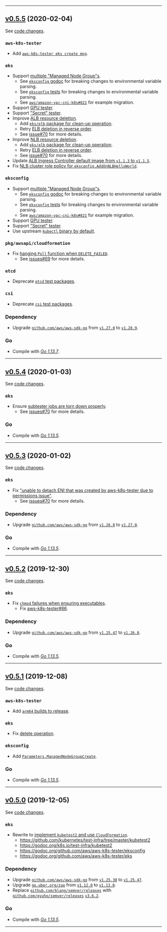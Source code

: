 


<hr>


## [v0.5.5](https://github.com/aws/aws-k8s-tester/releases/tag/v0.5.5) (2020-02-04)

See [code changes](https://github.com/aws/aws-k8s-tester/compare/v0.5.4...v0.5.5).

### `aws-k8s-tester`

- Add [`aws-k8s-tester eks create mng`](https://github.com/aws/aws-k8s-tester/commit/aac5ef7ba33ae75239473424646aa84b61a6c329).

### `eks`

- Support [multiple "Managed Node Group"s](https://github.com/aws/aws-k8s-tester/pull/74).
  - See [`eksconfig` godoc](https://godoc.org/github.com/aws/aws-k8s-tester/eksconfig) for breaking changes to environmental variable parsing.
  - See [`eksconfig` tests](https://github.com/aws/aws-k8s-tester/blob/master/eksconfig/config_test.go) for breaking changes to environmental variable parsing.
  - See [`aws/amazon-vpc-cni-k8s#821`](https://github.com/aws/amazon-vpc-cni-k8s/pull/821) for example migration.
- Support [GPU tester](https://github.com/aws/aws-k8s-tester/commit/239fe7fa057a130c8aacc1d71bcb60d94b4ccdaf).
- Support ["Secret" tester](https://github.com/aws/aws-k8s-tester/commit/2303c8fcacae30b6b0e0bf5c4c45a2ace13f952f).
- Improve [ALB resource deletion](https://github.com/aws/aws-k8s-tester/commit/4c8f1a6fe14e1eb10ab1ac47bf98d8ee1abcf865).
  - Add [`eks/elb` package for clean-up operation](https://github.com/aws/aws-k8s-tester/commit/f4eb025f4444cf5629a8eab1e674a671ddfe0e48).
  - Retry [ELB deletion in reverse order](https://github.com/aws/aws-k8s-tester/commit/fdf60d8572c6d6720268131ba80d32c9fde2bdc9).
  - See [issue#70](https://github.com/aws/aws-k8s-tester/issues/70) for more details.
- Improve [NLB resource deletion](https://github.com/aws/aws-k8s-tester/commit/b4dc9971a6bfbf3f7356a70f7572ca4b434104cf).
  - Add [`eks/elb` package for clean-up operation](https://github.com/aws/aws-k8s-tester/commit/f4eb025f4444cf5629a8eab1e674a671ddfe0e48).
  - Retry [ELB deletion in reverse order](https://github.com/aws/aws-k8s-tester/commit/fdf60d8572c6d6720268131ba80d32c9fde2bdc9).
  - See [issue#70](https://github.com/aws/aws-k8s-tester/issues/70) for more details.
- Update [ALB Ingress Controller default image from `v1.1.3` to `v1.1.5`](https://github.com/aws/aws-k8s-tester/commit/041907e35ba88daf708b6282a77f4c1a5ada8782).
- Fix [NLB cluster role policy for `eksconfig.AddOnNLBHelloWorld`](https://github.com/aws/aws-k8s-tester/commit/aa8d56335169395ba23362119bddac7bdd447273).

### `eksconfig`

- Support [multiple "Managed Node Group"s](https://github.com/aws/aws-k8s-tester/pull/74).
  - See [`eksconfig` godoc](https://godoc.org/github.com/aws/aws-k8s-tester/eksconfig) for breaking changes to environmental variable parsing.
  - See [`eksconfig` tests](https://github.com/aws/aws-k8s-tester/blob/master/eksconfig/config_test.go) for breaking changes to environmental variable parsing.
  - See [`aws/amazon-vpc-cni-k8s#821`](https://github.com/aws/amazon-vpc-cni-k8s/pull/821) for example migration.
- Support [GPU tester](https://github.com/aws/aws-k8s-tester/commit/239fe7fa057a130c8aacc1d71bcb60d94b4ccdaf).
- Support ["Secret" tester](https://github.com/aws/aws-k8s-tester/commit/2303c8fcacae30b6b0e0bf5c4c45a2ace13f952f).
- Use upstream [`kubectl` binary by default](https://github.com/aws/aws-k8s-tester/commit/f0a97247bf0d6d7bbc8892ab3067a2db8b7cc253).

### `pkg/awsapi/cloudformation`

- Fix [hanging `Poll` function when `DELETE_FAILED`](https://github.com/aws/aws-k8s-tester/commit/5a36d9604f09cd2a9fb1659fd7acfb4c35ef088e).
  - See [issues#69](https://github.com/aws/aws-k8s-tester/issues/69) for more details.

### `etcd`

- Deprecate [`etcd` test packages](https://github.com/aws/aws-k8s-tester/commit/96dd6292df8768ea4243d2d9b2995b0759fe61f4).

### `csi`

- Deprecate [`csi` test packages](https://github.com/aws/aws-k8s-tester/commit/c648032f0c8405ef56563f09606b6a4d84ab5929).

### Dependency

- Upgrade [`github.com/aws/aws-sdk-go`](https://github.com/aws/aws-sdk-go/releases) from [`v1.27.0`](https://github.com/aws/aws-sdk-go/releases/tag/v1.27.0) to [`v1.28.9`](https://github.com/aws/aws-sdk-go/releases/tag/v1.28.9).

### Go

- Compile with [*Go 1.13.7*](https://golang.org/doc/devel/release.html#go1.13).


<hr>


## [v0.5.4](https://github.com/aws/aws-k8s-tester/releases/tag/v0.5.4) (2020-01-03)

See [code changes](https://github.com/aws/aws-k8s-tester/compare/v0.5.3...v0.5.4).

### `eks`

- Ensure [subtester jobs are torn down properly](https://github.com/aws/aws-k8s-tester/pull/72).
  - See [issues#70](https://github.com/aws/aws-k8s-tester/issues/70) for more details.

### Go

- Compile with [*Go 1.13.5*](https://golang.org/doc/devel/release.html#go1.13).


<hr>


## [v0.5.3](https://github.com/aws/aws-k8s-tester/releases/tag/v0.5.3) (2020-01-02)

See [code changes](https://github.com/aws/aws-k8s-tester/compare/v0.5.2...v0.5.3).

### `eks`

- Fix ["unable to detach ENI that was created by aws-k8s-tester due to permissions issue"](https://github.com/aws/aws-k8s-tester/pull/71).
  - See [issues#70](https://github.com/aws/aws-k8s-tester/issues/70) for more details.

### Dependency

- Upgrade [`github.com/aws/aws-sdk-go`](https://github.com/aws/aws-sdk-go/releases) from [`v1.26.8`](https://github.com/aws/aws-sdk-go/releases/tag/v1.26.8) to [`v1.27.0`](https://github.com/aws/aws-sdk-go/releases/tag/v1.27.0).

### Go

- Compile with [*Go 1.13.5*](https://golang.org/doc/devel/release.html#go1.13).


<hr>


## [v0.5.2](https://github.com/aws/aws-k8s-tester/releases/tag/v0.5.2) (2019-12-30)

See [code changes](https://github.com/aws/aws-k8s-tester/compare/v0.5.1...v0.5.2).

### `eks`

- Fix [`chmod` failures when ensuring executables](https://github.com/aws/aws-k8s-tester/pull/67).
  - Fix [aws-k8s-tester#66](https://github.com/aws/aws-k8s-tester/issues/66).

### Dependency

- Upgrade [`github.com/aws/aws-sdk-go`](https://github.com/aws/aws-sdk-go/releases) from [`v1.25.47`](https://github.com/aws/aws-sdk-go/releases/tag/v1.25.47) to [`v1.26.8`](https://github.com/aws/aws-sdk-go/releases/tag/v1.26.8).

### Go

- Compile with [*Go 1.13.5*](https://golang.org/doc/devel/release.html#go1.13).


<hr>


## [v0.5.1](https://github.com/aws/aws-k8s-tester/releases/tag/v0.5.1) (2019-12-08)

See [code changes](https://github.com/aws/aws-k8s-tester/compare/v0.5.0...v0.5.1).

### `aws-k8s-tester`

- Add [`arm64` builds to release](https://github.com/aws/aws-k8s-tester/commit/39a6fcc687a45590b594e285708d9d03287873e5).

### `eks`

- Fix [delete operation](https://github.com/aws/aws-k8s-tester/commit/08efbaedf32ed84979623e4129acafbee6eaea5f).

### `eksconfig`

- Add [`Parameters.ManagedNodeGroupCreate`](https://github.com/aws/aws-k8s-tester/commit/9498e7093ba0696d96a87dca843ff68c6561bb02).

### Go

- Compile with [*Go 1.13.5*](https://golang.org/doc/devel/release.html#go1.13).


<hr>


## [v0.5.0](https://github.com/aws/aws-k8s-tester/releases/tag/v0.5.0) (2019-12-05)

See [code changes](https://github.com/aws/aws-k8s-tester/compare/v0.4.4...v0.5.0).

### `eks`

- Rewrite to [implement `kubetest2` and use `CloudFormation`](https://github.com/aws/aws-k8s-tester/pull/64).
  - https://github.com/kubernetes/test-infra/tree/master/kubetest2
  - https://godoc.org/k8s.io/test-infra/kubetest2
  - https://godoc.org/github.com/aws/aws-k8s-tester/eksconfig
  - https://godoc.org/github.com/aws/aws-k8s-tester/eks

### Dependency

- Upgrade [`github.com/aws/aws-sdk-go`](https://github.com/aws/aws-sdk-go/releases) from [`v1.25.30`](https://github.com/aws/aws-sdk-go/releases/tag/v1.25.30) to [`v1.25.47`](https://github.com/aws/aws-sdk-go/releases/tag/v1.25.47).
- Upgrade [`go.uber.org/zap`](https://github.com/uber-go/zap/releases) from [`v1.12.0`](https://github.com/uber-go/zap/releases/tag/v1.12.0) to [`v1.13.0`](https://github.com/uber-go/zap/releases/tag/v1.13.0).
- Replace [`github.com/blang/semver/releases`](https://github.com/blang/semver/releases) with [`github.com/gyuho/semver/releases`](https://github.com/gyuho/semver/releases) [`v3.6.2`](https://github.com/gyuho/semver/releases/tag/v3.6.2).

### Go

- Compile with [*Go 1.13.5*](https://golang.org/doc/devel/release.html#go1.13).


<hr>


